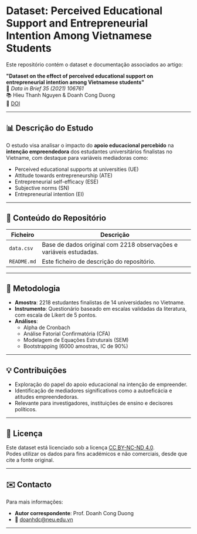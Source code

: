 # Dataset: Perceived Educational Support and Entrepreneurial Intention Among Vietnamese Students

Este repositório contém o dataset e documentação associados ao artigo:

**"Dataset on the effect of perceived educational support on entrepreneurial intention among Vietnamese students"**  
📄 *Data in Brief 35 (2021) 106761*  
📚 Hieu Thanh Nguyen & Doanh Cong Duong  
🔗 [DOI](https://doi.org/10.1016/j.dib.2021.106761)

---

## 📊 Descrição do Estudo

O estudo visa analisar o impacto do **apoio educacional percebido** na **intenção empreendedora** dos estudantes universitários finalistas no Vietname, com destaque para variáveis mediadoras como:

- Perceived educational supports at universities (UE)
- Attitude towards entrepreneurship (ATE)
- Entrepreneurial self-efficacy (ESE)
- Subjective norms (SN)
- Entrepreneurial intention (EI)

---

## 📁 Conteúdo do Repositório

| Ficheiro           | Descrição                                                                 |
|--------------------|---------------------------------------------------------------------------|
| `data.csv`         | Base de dados original com 2218 observações e variáveis estudadas.        |
| `README.md`        | Este ficheiro de descrição do repositório.                                |

---

## 🧪 Metodologia

- **Amostra**: 2218 estudantes finalistas de 14 universidades no Vietname.
- **Instrumento**: Questionário baseado em escalas validadas da literatura, com escala de Likert de 5 pontos.
- **Análises**:
  - Alpha de Cronbach
  - Análise Fatorial Confirmatória (CFA)
  - Modelagem de Equações Estruturais (SEM)
  - Bootstrapping (6000 amostras, IC de 90%)

---

## 💡 Contribuições

- Exploração do papel do apoio educacional na intenção de empreender.
- Identificação de mediadores significativos como a autoeficácia e atitudes empreendedoras.
- Relevante para investigadores, instituições de ensino e decisores políticos.

---

## 📜 Licença

Este dataset está licenciado sob a licença [CC BY-NC-ND 4.0](http://creativecommons.org/licenses/by-nc-nd/4.0/).  
Podes utilizar os dados para fins académicos e não comerciais, desde que cite a fonte original.

---

## ✉️ Contacto

Para mais informações:

- **Autor correspondente**: Prof. Doanh Cong Duong  
- 📧 [doanhdc@neu.edu.vn](mailto:doanhdc@neu.edu.vn)

---

